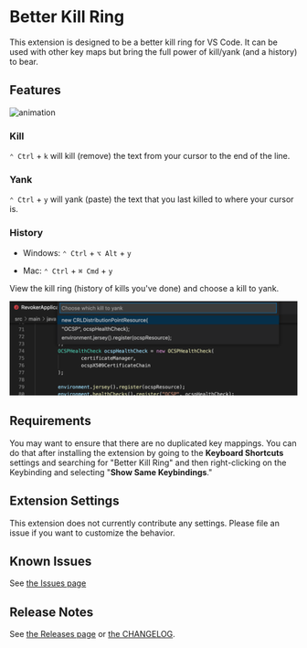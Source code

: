 # Better Kill Ring

This extension is designed to be a better kill ring for VS Code. It can be used with other key maps but bring the full power of kill/yank (and a history) to bear.

## Features

![animation](https://github.com/wdawson/vscode-bkr/raw/main/images/bkr.gif)

### Kill

`⌃ Ctrl` + `k` will kill (remove) the text from your cursor to the end of the line.

### Yank

`⌃ Ctrl` + `y` will yank (paste) the text that you last killed to where your cursor is.

### History

- Windows: `⌃ Ctrl` + `⌥ Alt` + `y`

- Mac: `⌃ Ctrl` + `⌘ Cmd` + `y`

View the kill ring (history of kills you've done) and choose a kill to yank.

![history](https://github.com/wdawson/vscode-bkr/raw/main/images/history.png)

## Requirements

You may want to ensure that there are no duplicated key mappings. You can do that after installing the extension by going to the **Keyboard Shortcuts** settings and searching for "Better Kill Ring" and then right-clicking on the Keybinding and selecting "**Show Same Keybindings**."

## Extension Settings

This extension does not currently contribute any settings. Please file an issue if you want to customize the behavior.

## Known Issues

See [the Issues page](https://github.com/wdawson/vscode-bkr/issues)

## Release Notes

See [the Releases page](https://github.com/wdawson/vscode-bkr/releases) or [the CHANGELOG](CHANGELOG.md).
